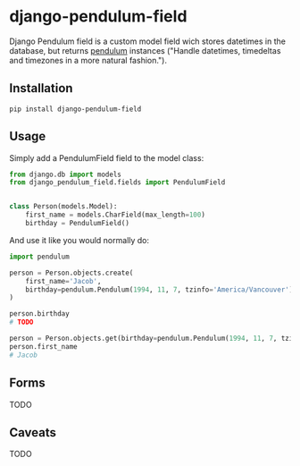 # django-pendulum-field

Django Pendulum field is a custom model field wich stores datetimes in the database, but returns [pendulum](https://pendulum.eustace.io/) instances ("Handle datetimes, timedeltas and timezones in a more natural fashion.").

## Installation
```
pip install django-pendulum-field
```

## Usage
Simply add a PendulumField field to the model class:

```python
from django.db import models
from django_pendulum_field.fields import PendulumField


class Person(models.Model):
    first_name = models.CharField(max_length=100)
    birthday = PendulumField()
```

And use it like you would normally do:

```python
import pendulum

person = Person.objects.create(
    first_name='Jacob',
    birthday=pendulum.Pendulum(1994, 11, 7, tzinfo='America/Vancouver')
)

person.birthday
# TODO

person = Person.objects.get(birthday=pendulum.Pendulum(1994, 11, 7, tzinfo='America/Vancouver'))
person.first_name
# Jacob
```

## Forms
TODO

## Caveats
TODO
